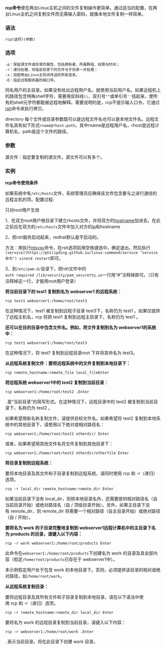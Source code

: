 **rcp命令**使在两台Linux主机之间的文件复制操作更简单。通过适当的配置，在两台Linux主机之间复制文件而无需输入密码，就像本地文件复制一样简单。

### 语法  

```
rcp(选项)(参数)
```

### 选项  

```
-p：保留源文件或目录的属性，包括拥有者、所属群组、权限与时间；
-r：递归处理，将指定目录下的文件与子目录一并处理；
-x：加密两台Linux主机间传送的所有信息。
-D：指定远程服务器的端口号。
```

同名用户的主目录。如果没有给出远程用户名，就使用当前用户名。如果远程机上的路径包含特殊shell字符，需要用反斜线`\\`、双引号`""`或单引号`''`括起来，使所有的shell元字符都能被远程地解释。需要说明的是，rcp不提示输入口令，它通过[rsh](https://philipding.github.io/linux-command/rsh "rsh命令")命令来执行拷贝。

directory 每个文件或目录参数既可以是远程文件名也可以是本地文件名。远程文件名具有如下形式`rname@rhost:path`，其中rname是远程用户名，rhost是远程计算机名，path是这个文件的路径。

### 参数  

源文件：指定要复制的源文件。源文件可以有多个。

### 实例  

**rcp命令使用条件**

如果系统中有`/etc/hosts`文件，系统管理员应确保该文件包含要与之进行通信的远程主机的项。配置过程:

只对root用户生效

1、在双方root用户根目录下建立rhosts文件，并将双方的[hostname](https://philipding.github.io/linux-command/hostname "hostname命令")加进去。在此之前应在双方的`/etc/hosts`文件中加入对方的[ip](https://philipding.github.io/linux-command/ip "ip命令")和hostname

2、把rsh服务启动起来，redhat默认是不启动的。

方法：用执行[ntsysv](https://philipding.github.io/linux-command/ntsysv "ntsysv命令")命令，在rsh选项前用空格键选中，确定退出。然后执行`[service](https://philipding.github.io/linux-command/service "service命令") xinetd restart`即可。

3、到`/etc/pam.d/`目录下，把rsh文件中的`auth required /lib/security/pam_securetty.so`一行用“#”注释掉即可。（只有注释掉这一行，才能用root用户登录）

**将当前目录下的 test1 复制到名为 webserver1 的远程系统：**

```
rcp test1 webserver1:/home/root/test3
```

在这种情况下，test1 被复制到远程子目录 test3下，名称仍为 test1 。如果仅提供了远程主机名，rcp 将把 test1 复制到远程主目录下，名称仍为 test1 。

**还可以在目的目录中包含文件名。例如，将文件复制到名为 webserver1的系统中：**

```
rcp test1 webserver1:/home/root/test3
```

在这种情况下，将 test1 复制到远程目录root 下并将其命名为 test3。

**从远程系统复制文件：要将远程系统中的文件复制到本地目录下：**

```
rcp remote_hostname:remote_file local_fileEnter
```

**将远程系统 webserver1中的 test2 复制到当前目录：**

```
rcp webserver1:/home/root/test2 .Enter
```

`.`是“当前目录”的简写形式。在这种情况下，远程目录中的 test2 被复制到当前目录下，名称仍为 test2 。

如果希望用新名称复制文件，请提供目标文件名。如果希望将 test2 复制到本地系统中的其他目录下，请使用以下绝对或相对路径名：

```
rcp webserver1:/home/root/test2 otherdir/ Enter
```

或者，如果希望用其他文件名将文件复制到其他目录下：

```
rcp webserver1:/home/root/test2 otherdir/otherfile Enter
```

**将目录复制到远程系统：**

要将本地目录及其文件和子目录复制到远程系统，请同时使用 rcp 和 -r（递归）选项。

```
rcp -r local_dir remote_hostname:remote_dir Enter
```

如果当前目录下没有 local_dir，则除本地目录名外，还需要提供相对路径名（自当前目录开始）或绝对路径名（自 / 顶级目录开始）。另外，如果主目录下没有 remote_dir，则 remote_dir 将需要一个相对路径（自主目录开始）或绝对路径（自 / 开始）。

**要将名为 work 的子目录完整地复制到 webserver1远程计算机中的主目录下名为 products 的目录，请键入以下内容：**

```
rcp -r work webserver1:/home/root/products Enter
```

此命令在`webserver1:/home/root/products`下创建名为 work 的目录及其全部内容（假定`/home/root/products`已存在于 webserver1中）。

本示例假定用户处于包含 work 的本地目录下。否则，必须提供该目录的相对或绝对路径，如`/home/root/work`。

**从远程系统复制目录：**

要将远程目录及其所有文件和子目录复制到本地目录，请在以下语法中使用 rcp 和 -r（递归）选项。

```
rcp –r remote_hostname:remote_dir local_dir Enter
```

要将名为 work 的远程目录复制到当前目录，请键入以下内容：

```
rcp –r webserver1:/home/root/work .Enter
```

`.`表示当前目录。将在此目录下创建 work 目录。